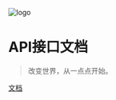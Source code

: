 <!-- _coverpage.md -->

![logo](https://www.fit2cloud.com/jumpserver/images/logo/logo-dark-JumpServer.svg ':size=50%')

# API接口文档

> 改变世界，从一点点开始。



[文档](users/user-list)